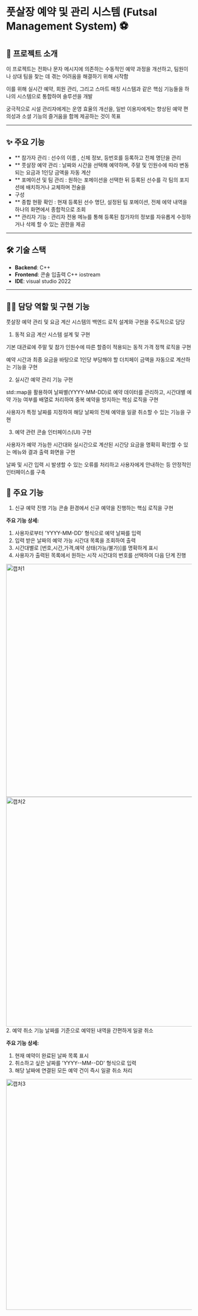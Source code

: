 # 풋살장 예약 및 관리 시스템 (Futsal Management System) ⚽

## 📖 프로젝트 소개
이 프로젝트는 전화나 문자 메시지에 의존하는 수동적인 예약 과정을 개선하고, 팀원이나 상대 팀을 찾는 데 겪는 어려움을 해결하기 위해 시작함

이를 위해 실시간 예약, 회원 관리, 그리고 스마트 매칭 시스템과 같은 핵심 기능들을 하나의 시스템으로 통합하여 솔루션을 개발

궁극적으로 시설 관리자에게는 운영 효율의 개선을, 일반 이용자에게는 향상된 예약 편의성과 소셜 기능의 즐거움을 함께 제공하는 것이 목표

---

## ✨ 주요 기능
* ** 참가자 관리 : 선수의 이름 , 신체 정보, 등번호를 등록하고 전체 명단을 관리
* ** 풋살장 예약 관리 : 날짜와 시간을 선택해 예약하며, 주말 및 인원수에 따라 변동되는 요금과 1인당 금액을 자동 계산
* ** 포메이션 및 팀 관리 : 원하는 포메이션을 선택한 뒤 등록된 선수를 각 팀의 포지션에 배치하거나 교체하며 전술을
* 구성
* ** 종합 현황 확인 : 현재 등록된 선수 명단, 설정된 팀 포메이션, 전체 에약 내역을 하나의 화면에서 종합적으로 조회
* ** 관리자 기능 : 관리자 전용 메뉴를 통해 등록된 참가자의 정보를 자유롭게 수정하거나 삭제 할 수 있는 권한을 제공

---

## 🛠️ 기술 스택
* **Backend**: C++ 
* **Frontend**: 콘솔 입출력 C++ iostream 
* **IDE**: visual studio 2022

---

## 👨‍💻 담당 역할 및 구현 기능
풋살장 예약 관리 및 요금 계산 시스템의 백엔드 로직 설계와 구현을 주도적으로 담당

1. 동적 요금 계산 시스템 설계 및 구현

기본 대관료에 주말 및 참가 인원수에 따른 할증이 적용되는 동적 가격 정책 로직을 구현

예약 시간과 최종 요금을 바탕으로 1인당 부담해야 할 더치페이 금액을 자동으로 계산하는 기능을 구현

2. 실시간 예약 관리 기능 구현

std::map을 활용하여 날짜별(YYYY-MM-DD)로 예약 데이터를 관리하고, 시간대별 예약 가능 여부를 배열로 처리하여 중복 예약을 방지하는 핵심 로직을 구현

사용자가 특정 날짜를 지정하여 해당 날짜의 전체 예약을 일괄 취소할 수 있는 기능을 구현

3. 예약 관련 콘솔 인터페이스(UI) 구현

사용자가 예약 가능한 시간대와 실시간으로 계산된 시간당 요금을 명확히 확인할 수 있는 메뉴와 결과 출력 화면을 구현

날짜 및 시간 입력 시 발생할 수 있는 오류를 처리하고 사용자에게 안내하는 등 안정적인 인터페이스를 구축


## 🚀 주요 기능

1. 신규 예약 진행 기능
   콘솔 환경에서 신규 예약을 진행하는 핵심 로직을 구현

**주요 기능 상세:**
1. 사용자로부터 'YYYY-MM-DD' 형식으로 예약 날짜를 입력
2. 입력 받은 날짜의 예약 가능 시간대 목록을 조회하여 출력
3. 시간대별로 [번호,시간,가격,예약 상태(가능/불가)]를 명확하게 표시
4. 사용자가 출력된 목록에서 원하는 시작 시간대의 번호를 선택하여 다음 단계 진행   
<img width="1112" height="630" alt="캡처1" src="https://github.com/user-attachments/assets/459cd6bc-b255-4260-8584-770ba53a2578" />
<img width="1112" height="621" alt="캡처2" src="https://github.com/user-attachments/assets/e1b06cad-5858-4c6a-9ab0-ca20f5f255db" />
2. 예약 취소 기능
   날짜를 기준으로 예약된 내역을 간편하게 일괄 취소

**주요 기능 상세:**
1. 현재 예약이 완료된 날짜 목록 표시
2. 취소하고 싶은 날짜를 'YYYY--MM--DD' 형식으로 입력
3. 해당 날짜에 연결된 모든 예약 건이 즉시 일괄 취소 처리   
<img width="1109" height="624" alt="캡처3" src="https://github.com/user-attachments/assets/8926588d-41bb-4761-bb4d-ab50bcdbe6b5" />

